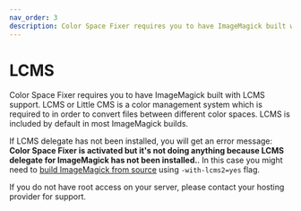 ```yaml
---
nav_order: 3
description: Color Space Fixer requires you to have ImageMagick built with LCMS support
---
```


# LCMS

Color Space Fixer requires you to have ImageMagick built with LCMS support. LCMS or Little CMS is a color management system which is required to in order to convert files between different color spaces. LCMS is included by default in most ImageMagick builds.

If LCMS delegate has not been installed, you will get an error message: **Color Space Fixer is activated but it's not doing anything because LCMS delegate for ImageMagick has not been installed.**. In this case you might need to [build ImageMagick from source](https://imagemagick.org/script/install-source.php) using `-with-lcms2=yes` flag.

If you do not have root access on your server, please contact your hosting provider for support.
